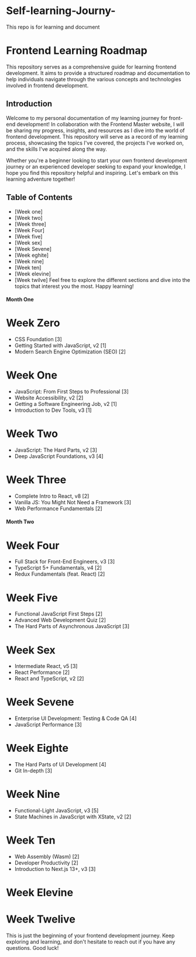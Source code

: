 # Self-learning-Journy-
This repo is for learning and document
# Frontend Learning Roadmap
This repository serves as a comprehensive guide for learning frontend development. It aims to provide a structured roadmap and documentation to help individuals navigate through the various concepts and technologies involved in frontend development.

## Introduction
Welcome to my personal documentation of my learning journey for front-end development! In collaboration with the Frontend Master website, I will be sharing my progress, insights, and resources as I dive into the world of frontend development. This repository will serve as a record of my learning process, showcasing the topics I've covered, the projects I've worked on, and the skills I've acquired along the way.

Whether you're a beginner looking to start your own frontend development journey or an experienced developer seeking to expand your knowledge, I hope you find this repository helpful and inspiring. Let's embark on this learning adventure together!

## Table of Contents
- [Week one] 
- [Week two]
- [Week three]
- [Week Four]
- [Week five]
- [Week sex]
- [Week Sevene]
- [Week eghite]
- [Week nine]
- [Week ten]
- [Week elevine]
- [Week twilve]
Feel free to explore the different sections and dive into the topics that interest you the most. Happy learning!


#### Month One 


# Week Zero
- CSS Foundation                                [3] 
- Getting Started with JavaScript, v2           [1]
- Modern Search Engine Optimization (SEO)       [2]

# Week One
- JavaScript: From First Steps to Professional  [3]
- Website Accessibility, v2                     [2]
- Getting a Software Engineering Job, v2        [1]
- Introduction to Dev Tools, v3                 [1]

# Week Two
- JavaScript: The Hard Parts, v2                [3]
- Deep JavaScript Foundations, v3               [4]

# Week Three
- Complete Intro to React, v8                   [2]
- Vanilla JS: You Might Not Need a Framework    [3]
- Web Performance Fundamentals                  [2]

#### Month Two 

# Week Four
- Full Stack for Front-End Engineers, v3        [3]
- TypeScript 5+ Fundamentals, v4                [2]
- Redux Fundamentals (feat. React)              [2]

# Week Five
- Functional JavaScript First Steps             [2]
- Advanced Web Development Quiz                 [2]
- The Hard Parts of Asynchronous JavaScript     [3]

# Week Sex
- Intermediate React, v5                        [3]
- React Performance                             [2]
- React and TypeScript, v2                      [2]

# Week Sevene
- Enterprise UI Development: Testing & Code QA  [4]
- JavaScript Performance                        [3]

# Week Eighte
- The Hard Parts of UI Development              [4]
- Git In-depth                                  [3]     

# Week Nine
- Functional-Light JavaScript, v3               [5]
- State Machines in JavaScript with XState, v2  [2]

# Week Ten
- Web Assembly (Wasm)                           [2]
- Developer Productivity                        [2]
- Introduction to Next.js 13+, v3               [3]

# Week Elevine


# Week Twelive
This is just the beginning of your frontend development journey. Keep exploring and learning, and don't hesitate to reach out if you have any questions. Good luck!
